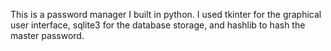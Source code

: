 This is a password manager I built in python. I used tkinter for the graphical user interface, sqlite3 for the database storage, and hashlib to hash the master password. 
